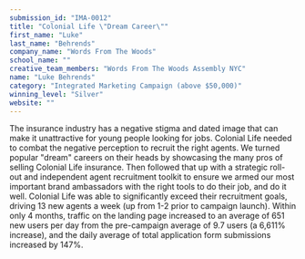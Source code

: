 ```yaml
---
submission_id: "IMA-0012"
title: "Colonial Life \"Dream Career\""
first_name: "Luke"
last_name: "Behrends"
company_name: "Words From The Woods"
school_name: ""
creative_team_members: "Words From The Woods Assembly NYC"
name: "Luke Behrends"
category: "Integrated Marketing Campaign (above $50,000)"
winning_level: "Silver"
website: ""
---
```


The insurance industry has a negative stigma and dated image that can make it unattractive for young people looking for jobs. Colonial Life needed to combat the negative perception to recruit the right agents. We turned popular "dream" careers on their heads by showcasing the many pros of selling Colonial Life insurance. Then followed that up with a strategic roll-out and independent agent recruitment toolkit to ensure we armed our most important brand ambassadors with the right tools to do their job, and do it well. Colonial Life was able to significantly exceed their recruitment goals, driving 13 new agents a week (up from 1-2 prior to campaign launch). Within only 4 months, traffic on the landing page increased to an average of 651 new users per day from the pre-campaign average of 9.7 users (a 6,611% increase), and the daily average of total application form submissions increased by 147%.

